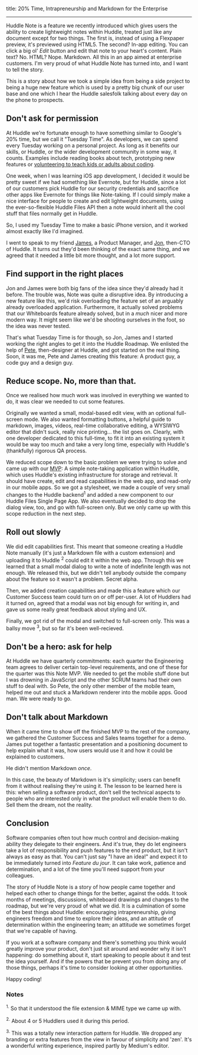 title: 20% Time, Intrapreneurship and Markdown for the Enterprise

------

Huddle Note is a feature we recently introduced which gives users the ability to create lightweight notes within Huddle, treated just like any document except for two things. The first is, instead of using a Flexpaper preview, it's previewed using HTML5. The second? In-app editing. You can click a big ol' *Edit* button and edit that note to your heart's content. Plain text? No. HTML? Nope. Markdown. All this in an app aimed at enterprise customers. I'm very proud of what Huddle Note has turned into, and I want to tell the story.

This is a story about how we took a simple idea from being a side project to being a huge new feature which is used by a pretty big chunk of our user base and one which I hear the Huddle salesfolk talking about every day on the phone to prospects.

## Don't ask for permission

At Huddle we're fortunate enough to have something similar to Google's 20% time, but we call it "Tuesday Time". As developers, we can spend every Tuesday working on a personal project. As long as it benefits our skills, or Huddle, or the wider development community in some way, it counts. Examples include reading books about tech, prototyping new features or [volunteering to teach kids or adults about coding](http://codeclub.org.uk/).

One week, when I was learning iOS app development, I decided it would be pretty sweet if we had something like Evernote, but for Huddle, since a lot of our customers pick Huddle for our security credentials and sacrifice other apps like Evernote for things like Note-taking. If I could simply make a nice interface for people to create and edit lightweight documents, using the ever-so-flexible Huddle Files API then a note would inherit all the cool stuff that files normally get in Huddle.

So, I used my Tuesday Time to make a basic iPhone version, and it worked almost exactly like I'd imagined.

I went to speak to my friend [James](https://twitter.com/jamespipe), a Product Manager, and [Jon](https://twitter.com/jonathanhowell), then-CTO of Huddle. It turns out they'd been thinking of the exact same thing, and we agreed that it needed a little bit more thought, and a lot more support.

## Find support in the right places

Jon and James were both big fans of the idea since they'd already had it before. The trouble was, Note was quite a disruptive idea. By introducing a new feature like this, we'd risk overloading the feature set of an arguably already overloaded application. Furthermore, it actually solved problems that our Whiteboards feature already solved, but in a *much* nicer and more modern way. It might seem like we'd be shooting ourselves in the foot, so the idea was never tested.

That's what Tuesday Time is for though, so Jon, James and I started working the right angles to get it into the Huddle Roadmap. We enlisted the help of [Pete](https://twitter.com/tuptup), then-designer at Huddle, and got started on the real thing. Soon, it was me, Pete and James creating this feature: A product guy, a code guy and a design guy.

## Reduce scope. No, more than that.

Once we realised how much work was involved in everything we wanted to do, it was clear we needed to cut some features.

Originally we wanted a small, modal-based edit view, with an optional full-screen mode. We also wanted formatting buttons, a helpful guide to markdown, images, videos, real-time collaborative editing, a WYSIWYG editor that didn't suck, really nice printing... the list goes on. Clearly, with one developer dedicated to this full-time, to fit it into an existing system it would be way too much and take a very long time, especially with Huddle's (thankfully) rigorous QA process.

We reduced scope down to the basic problem we were trying to solve and came up with our [MVP](http://en.wikipedia.org/wiki/Minimum_viable_product): A simple note-taking application within Huddle, which uses Huddle's existing infrastructure for storage and retrieval. It should have create, edit and read capabilities in the web app, and read-only in our mobile apps. So we got a stylesheet, we made a couple of very small changes to the Huddle backend<sup>1</sup> and added a new component to our Huddle Files Single Page App. We also eventually decided to drop the dialog view, too, and go with full-screen only. But we only came up with this scope reduction in the next step.

## Roll out slowly

We did edit capabilities first. This meant that someone creating a Huddle Note manually (it's just a Markdown file with a custom extension) and uploading it to Huddle <sup>2</sup> could edit it within the web app. Through this we learned that a small modal dialog to write a note of indefinite length was not enough. We released this, but we didn't tell anybody outside the company about the feature so it wasn't a problem. Secret alpha.

Then, we added creation capabilities and made this a feature which our Customer Success team could turn on or off per-user. A lot of Huddlers had it turned on, agreed that a modal was not big enough for writing in, and gave us some really great feedback about styling and UX.

Finally, we got rid of the modal and switched to full-screen only. This was a ballsy move <sup>3</sup>, but so far it's been well-recieved.

## Don't be a hero: ask for help

At Huddle we have quarterly commitments: each quarter the Engineering team agrees to deliver certain top-level requirements, and one of these for the quarter was this Note MVP. We needed to get the mobile stuff done but I was drowning in JavaScript and the other SCRUM teams had their own stuff to deal with. So Pete, the only other member of the mobile team, helped me out and stuck a Markdown renderer into the mobile apps. Good man. We were ready to go.

## Don't talk about Markdown

When it came time to show off the finished MVP to the rest of the company, we gathered the Customer Success and Sales teams together for a demo. James put together a fantastic presentation and a positioning document to help explain what it was, how users would use it and how it could be explained to customers.

He didn't mention Markdown *once*.

In this case, the beauty of Markdown is it's simplicity; users can benefit from it without realising they're using it. The lesson to be learned here is this: when selling a software product, don't sell the technical aspects to people who are interested only in what the product will enable them to do. Sell them the dream, not the reality.

## Conclusion

Software companies often tout how much control and decision-making ability they delegate to their engineers. And it's true, they do let engineers take a lot of responsibility and push features to the end product, but it isn't always as easy as that. You can't just say "I have an idea!" and expect it to be immediately turned into *Feature du jour*. It can take work, patience and determination, and a lot of the time you'll need support from your colleagues.

The story of Huddle Note is a story of how people came together and helped each other to change things for the better, against the odds. It took months of meetings, discussions, whiteboard drawings and changes to the roadmap, but we're very proud of what we did. It is a culmination of some of the best things about Huddle: encouraging intrapreneurship, giving engineers freedom and time to explore their ideas, and an attitude of determination within the engineering team; an attitude we sometimes forget that we're capable of having.

If you work at a software company and there's something you think would greatly improve your product, don't just sit around and wonder why it isn't happening: do something about it, start speaking to people about it and test the idea yourself. And if the powers that be prevent you from doing any of those things, perhaps it's time to consider looking at other opportunities.

Happy coding!

### Notes

<sup>1.</sup> So that it understood the file extension & MIME type we came up with.

<sup>2.</sup> About 4 or 5 Huddlers used it during this period.

<sup>3.</sup> This was a totally new interaction pattern for Huddle. We dropped any branding or extra features from the view in favour of simplicity and 'zen'. It's a wonderful writing experience, inspired partly by Medium's editor.
